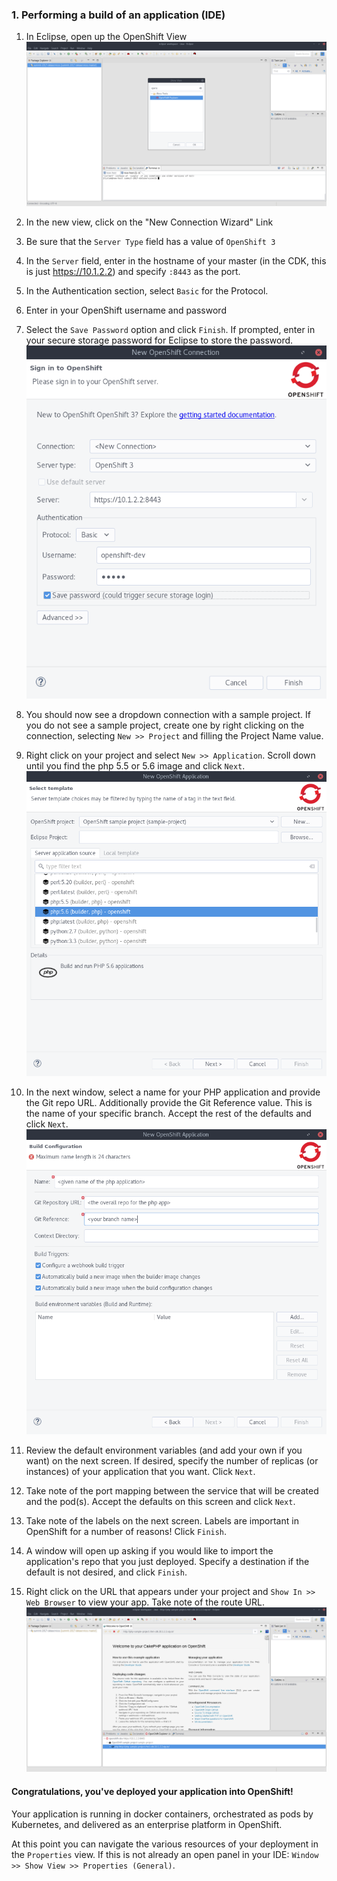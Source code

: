 ### 1. Performing a build of an application (IDE)
1. In Eclipse, open up the OpenShift View
![Image](4_1.png)

2. In the new view, click on the "New Connection Wizard" Link

3. Be sure that the `Server Type` field has a value of `OpenShift 3`

4. In the `Server` field, enter in the hostname of your master (in the CDK, this is just https://10.1.2.2) and specify `:8443` as the port.

4. In the Authentication section, select `Basic` for the Protocol.

5. Enter in your OpenShift username and password

6. Select the `Save Password` option and click `Finish`. If prompted, enter in your secure storage password for Eclipse to store the password.
![Image](4_2.png)

7. You should now see a dropdown connection with a sample project. If you do not see a sample project, create one by right clicking on the connection, selecting `New >> Project` and filling the Project Name value.

8. Right click on your project and select `New >> Application`. Scroll down until you find the php 5.5 or 5.6 image and click `Next`.
![Image](4_3.png)

9. In the next window, select a name for your PHP application and provide the Git repo URL. Additionally provide the Git Reference value. This is the name of your specific branch. Accept the rest of the defaults and click `Next`.
![Image](4_4.png)

10. Review the default environment variables (and add your own if you want) on the next screen. If desired, specify the number of replicas (or instances) of your application that you want. Click `Next`.

11. Take note of the port mapping between the service that will be created and the pod(s). Accept the defaults on this screen and click `Next`.

12. Take note of the labels on the next screen. Labels are important in OpenShift for a number of reasons! Click `Finish`.

13. A window will open up asking if you would like to import the application's repo that you just deployed. Specify a destination if the default is not desired, and click `Finish`.

14. Right click on the URL that appears under your project and `Show In >> Web Browser` to view your app. Take note of the route URL.
![Image](4_5.png)

#### Congratulations, you've deployed your application into OpenShift!
Your application is running in docker containers, orchestrated as pods by Kubernetes, and delivered as an enterprise platform in OpenShift.

At this point you can navigate the various resources of your deployment in the `Properties` view. If this is not already an open panel in your IDE: `Window >> Show View >> Properties (General)`.
